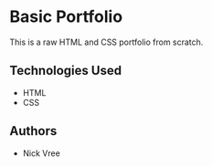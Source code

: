 # Basic Portfolio

This is a raw HTML and CSS portfolio from scratch.

## Technologies Used

* HTML 
* CSS

## Authors

* Nick Vree
